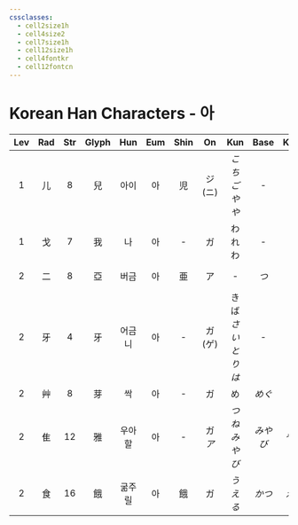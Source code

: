 ```yaml
---
cssclasses:
  - cell2size1h
  - cell4size2
  - cell7size1h
  - cell12size1h
  - cell4fontkr
  - cell12fontcn
---
```


# Korean Han Characters - 아

| Lev | Rad | Str | Glyph | Hun | Eum | Shin |    On    |        Kun        | Base  | Kana | Simp | Man |  Can  |  Viet  |
| :-: | :-: | :-: | :---: | :-: | :-: | :--: | :------: | :---------------: | :---: | :--: | :--: | :-: | :---: | :----: |
|  1  |  儿  |  8  |   兒   | 아이  |  아  |  児   | ジ<br>(ニ) |  *こ<br>ちご<br>やや*  |   -   |  -   |  儿   | ér  |  ji4  |  nhi   |
|  1  |  戈  |  7  |   我   |  나  |  아  |  -   |    ガ     |      われ<br>わ      |   -   |  -   |  -   | wǒ  | ngo5  |  ngã   |
|  2  |  二  |  8  |   亞   | 버금  |  아  |  亜   |    ア     |         -         |  *つ*  | *ぐ*  |  亚   | yà  |  aa3  | á<br>a |
|  2  |  牙  |  4  |   牙   | 어금니 |  아  |  -   | ガ<br>(ゲ) | きば<br>*さいとり<br>は* |   -   |  -   |  -   | yá  | ngaa4 |  nha   |
|  2  |  艸  |  8  |   芽   |  싹  |  아  |  -   |    ガ     |         め         | *めぐ*  | *む*  |  -   | yá  | ngaa4 |  nha   |
|  2  |  隹  | 12  |   雅   | 우아할 |  아  |  -   | ガ<br>*ア* |    *つね<br>みやび*    | *みやび* | *やか* |  -   | yǎ  | ngaa5 |  nhã   |
|  2  |  食  | 16  |   餓   | 굶주릴 |  아  |  餓   |    ガ     |       *うえる*       | *かつ*  | *える* |  饿   |  è  | ngo6  |  ngã   |
